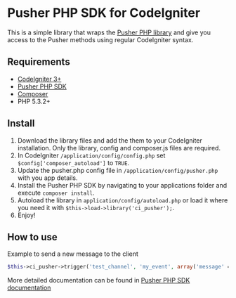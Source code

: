 # Pusher PHP SDK for CodeIgniter

This is a simple library that wraps the [Pusher PHP library](https://github.com/pusher/pusher-http-php) and give you access to the Pusher methods using regular CodeIgniter syntax.

## Requirements
- [CodeIgniter 3+](http://www.codeigniter.com/)
- [Pusher PHP SDK](https://github.com/pusher/pusher-http-php)
- [Composer](https://getcomposer.org/)
- PHP 5.3.2+

## Install
1. Download the library files and add the them to your CodeIgniter installation. Only the library, config and composer.js files are required.
2. In CodeIgniter `/application/config/config.php` set `$config['composer_autoload']` to `TRUE`.
3. Update the pusher.php config file in `/application/config/pusher.php` with you app details.
4. Install the Pusher PHP SDK by navigating to your applications folder and execute `composer install`.
5. Autoload the library in `application/config/autoload.php` or load it where you need it with `$this->load->library('ci_pusher');`.
6. Enjoy!

## How to use
Example to send a new message to the client
```php
$this->ci_pusher->trigger('test_channel', 'my_event', array('message' => 'Hello World'));
```

More detailed documentation can be found in [Pusher PHP SDK documentation](https://github.com/pusher/pusher-http-php#publishingtriggering-events)
